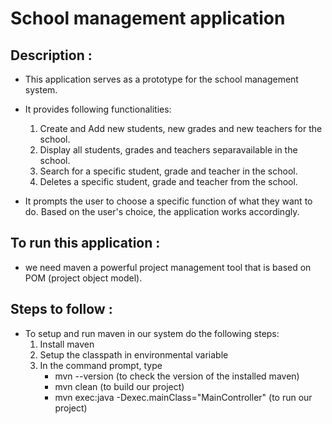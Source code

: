 # School management application

## Description :

- This application serves as a prototype for the school management system.
- It provides following functionalities:
   1. Create and Add new students, new grades and new teachers for the school.
   2. Display all students, grades and teachers separavailable in the school.
   3. Search for a specific student, grade and teacher in the school.
   4. Deletes a specific student, grade and teacher from the school.

- It prompts the user to choose a specific function of what they want to do. 
Based on the user's choice, the application works accordingly.

## To run this application :
- we need maven a powerful project management tool that is based on POM (project object model).

## Steps to follow :
- To setup and run maven in our system do the following steps:
  1. Install maven 
  2. Setup the classpath in environmental variable
  3. In the command prompt, type 
     - mvn --version (to check the version of the installed maven)
     - mvn clean (to build our project)
     - mvn exec:java -Dexec.mainClass="MainController" (to run our project) 
